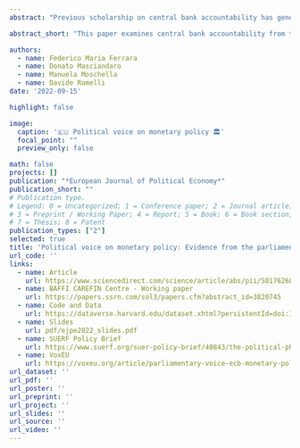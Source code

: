 ```yaml
---
abstract: "Previous scholarship on central bank accountability has generally focused on monetary authorities’ deeds and words while largely ignoring the other side of the accountability relationship, namely politicians' voice on monetary policy. This raises a fundamental question: what are central banks held accountable for by elected officials? To answer this question, we employ structural topic models on a new dataset of the Monetary Dialogues between the Members of the European Parliament (MEPs) and the President of the European Central Bank (ECB) from 1999 to 2019. Our findings are twofold. First, we uncover differences in how MEPs keep the ECB accountable for its primary, price stability objective. We show that European politicians also attempt to keep the central bank accountable for a broader set of issues that are connected with, but distinct from, the central bank’s primary goal. Second, we show that unemployment is a key explanatory variable for the political voice articulated by individual MEPs in accountability settings. In particular, higher rates of domestic unemployment lead MEPs to devote less voice on issues related to the ECB’s primary mission. These findings reveal the existence of a “political” Phillips curve reaction function, which enriches our understanding of the principal–agent accountability relationship between politicians and central bankers."

abstract_short: "This paper examines central bank accountability from the perspective of politicians' voice on monetary policy, using structural topic models on Monetary Dialogues between MEPs and the ECB President from 1999 to 2019. Findings reveal that MEPs hold the ECB accountable for issues beyond its primary price stability objective, with domestic unemployment rates significantly influencing MEPs' focus in accountability settings, suggesting a 'political' Phillips curve reaction function."

authors:
  - name: Federico Maria Ferrara
  - name: Donato Masciandaro
  - name: Manuela Moschella
  - name: Davide Romelli
date: '2022-09-15'

highlight: false

image:
  caption: '🇪🇺 Political voice on monetary policy 🏛️'
  focal_point: ""
  preview_only: false

math: false
projects: []
publication: "*European Journal of Political Economy*"
publication_short: ""
# Publication type.
# Legend: 0 = Uncategorized; 1 = Conference paper; 2 = Journal article;
# 3 = Preprint / Working Paper; 4 = Report; 5 = Book; 6 = Book section;
# 7 = Thesis; 8 = Patent
publication_types: ["2"]
selected: true
title: 'Political voice on monetary policy: Evidence from the parliamentary hearings of the European Central Bank'
url_code: ''
links:
  - name: Article
    url: https://www.sciencedirect.com/science/article/abs/pii/S0176268021001178?via%3Dihub
  - name: BAFFI CAREFIN Centre - Working paper
    url: https://papers.ssrn.com/sol3/papers.cfm?abstract_id=3820745
  - name: Code and Data
    url: https://dataverse.harvard.edu/dataset.xhtml?persistentId=doi:10.7910/DVN/PBNYL4
  - name: Slides
    url: pdf/ejpe2022_slides.pdf
  - name: SUERF Policy Brief
    url: https://www.suerf.org/suer-policy-brief/40843/the-political-phillips-curve-in-the-euro-area-parliamentary-voice-on-ecb-monetary-policy
  - name: VoxEU
    url: https://voxeu.org/article/parliamentary-voice-ecb-monetary-policy
url_dataset: ''
url_pdf: ''
url_poster: ''
url_preprint: ''
url_project: ''
url_slides: ''
url_source: ''
url_video: ''
---
```

